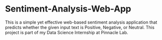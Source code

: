 # Sentiment-Analysis-Web-App
This is a simple yet effective web-based sentiment analysis application that predicts whether the given input text is Positive, Negative, or Neutral. This project is part of my Data Science Internship at Pinnacle Lab.
